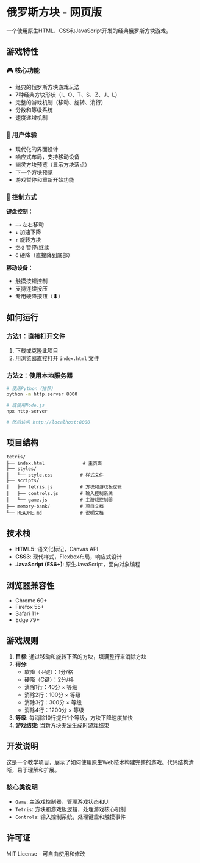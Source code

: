 # 俄罗斯方块 - 网页版

一个使用原生HTML、CSS和JavaScript开发的经典俄罗斯方块游戏。

## 游戏特性

### 🎮 核心功能
- 经典的俄罗斯方块游戏玩法
- 7种经典方块形状（I、O、T、S、Z、J、L）
- 完整的游戏机制（移动、旋转、消行）
- 分数和等级系统
- 速度递增机制

### 🎨 用户体验
- 现代化的界面设计
- 响应式布局，支持移动设备
- 幽灵方块预览（显示方块落点）
- 下一个方块预览
- 游戏暂停和重新开始功能

### 🎯 控制方式
**键盘控制：**
- `←→` 左右移动
- `↓` 加速下降
- `↑` 旋转方块
- `空格` 暂停/继续
- `C` 硬降（直接降到底部）

**移动设备：**
- 触摸按钮控制
- 支持连续按压
- 专用硬降按钮（⬇）

## 如何运行

### 方法1：直接打开文件
1. 下载或克隆此项目
2. 用浏览器直接打开 `index.html` 文件

### 方法2：使用本地服务器
```bash
# 使用Python（推荐）
python -m http.server 8000

# 或使用Node.js
npx http-server

# 然后访问 http://localhost:8000
```

## 项目结构

```
tetris/
├── index.html              # 主页面
├── styles/
│   └── style.css          # 样式文件
├── scripts/
│   ├── tetris.js          # 方块和游戏板逻辑
│   ├── controls.js        # 输入控制系统
│   └── game.js            # 主游戏控制器
├── memory-bank/           # 项目文档
└── README.md              # 说明文档
```

## 技术栈

- **HTML5**: 语义化标记，Canvas API
- **CSS3**: 现代样式，Flexbox布局，响应式设计
- **JavaScript (ES6+)**: 原生JavaScript，面向对象编程

## 浏览器兼容性

- Chrome 60+
- Firefox 55+
- Safari 11+
- Edge 79+

## 游戏规则

1. **目标**: 通过移动和旋转下落的方块，填满整行来消除方块
2. **得分**:
   - 软降（↓键）：1分/格
   - 硬降（C键）：2分/格
   - 消除1行：40分 × 等级
   - 消除2行：100分 × 等级
   - 消除3行：300分 × 等级
   - 消除4行：1200分 × 等级
3. **等级**: 每消除10行提升1个等级，方块下降速度加快
4. **游戏结束**: 当新方块无法生成时游戏结束

## 开发说明

这是一个教学项目，展示了如何使用原生Web技术构建完整的游戏。代码结构清晰，易于理解和扩展。

### 核心类说明
- `Game`: 主游戏控制器，管理游戏状态和UI
- `Tetris`: 方块和游戏板逻辑，处理游戏核心机制
- `Controls`: 输入控制系统，处理键盘和触摸事件

## 许可证

MIT License - 可自由使用和修改
